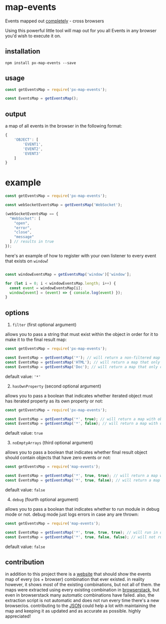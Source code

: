 # map-events

Events mapped out [completely](https://perimeterx.github.io/map-events-website/) - cross browsers

Using this powerful little tool will map out for you all Events in any browser you'd wish to execute it on.

## installation

`npm install px-map-events --save`

## usage

```javascript
const getEventsMap = require('px-map-events');

const EventsMap = getEventsMap();
```

## output

a map of all events in the browser in the following format:

```javascript
{
    'OBJECT': [
        'EVENT1',
        'EVENT2',
        'EVENT3'
    ]
}
```

# example

```javascript
const getEventsMap = require('px-map-events');

const webSocketEventsMap = getEventsMap('WebSocket');

(webSocketEventsMap == {
  "WebSocket": [
    "open",
    "error",
    "close",
    "message"
  ] // results in true
});
```

here's an example of how to register with your own listener to every event that exists on `window`!

```javascript

const windowEventsMap = getEventsMap('window')['window'];

for (let i = 0; i < windowEventsMap.length; i++) {
  const event = windowEventsMap[i];
  window[event] = (event) => { console.log(event) });
}
```

## options

1. `filter` (first optional argument)

allows you to pass a string that must exist within the object in order for it to make it to the final result map:

```javascript
const getEventsMap = require('px-map-events');

const EventsMap = getEventsMap('*'); // will return a non-filtered map
const EventsMap = getEventsMap('HTML'); // will return a map that only contains objects that contain the string 'HTML' (such as 'HTMLBodyElement')
const EventsMap = getEventsMap('Doc'); // will return a map that only contains objects that contain the string 'Doc' (such as 'Document')
```

default value: `'*'`

2. `hasOwnProperty` (second optional argument)

allows you to pass a boolean that indicates whether iterated object must has iterated property as its own property or not:

```javascript
const getEventsMap = require('px-map-events');

const EventsMap = getEventsMap('*', true); // will return a map with objects and  events properties that are the object's own properties
const EventsMap = getEventsMap('*', false); // will return a map with objects and  events properties - whether the properties are the object's own properties or not
```

default value: `true`

3. `noEmptyArrays` (third optional argument)

allows you to pass a boolean that indicates whether final result object should contain objects that have zero events or not:

```javascript
const getEventsMap = require('map-events');

const EventsMap = getEventsMap('*', true, true); // will return a map with objects and events properties only if the object even has any events
const EventsMap = getEventsMap('*', true, false); // will return a map with objects and events properties whether the object has any events or not
```

default value: `false`

4. `debug` (fourth optional argument)

allows you to pass a boolean that indicates whether to run module in debug mode or not. debug mode just logs errors in case any are thrown:

```javascript
const getEventsMap = require('map-events');

const EventsMap = getEventsMap('*', true, true, true); // will run in debug mode
const EventsMap = getEventsMap('*', true, false, false); // will not run in debug mode
```

default value: `false`

## contribution

in addition to this project there is a [website](https://perimeterx.github.io/map-events-website/) that
should show the events map of every (os + browser) combination that ever existed.
in reality however, it shows most of the existing combinations, but not all of them.
the maps were extracted using every existing combination in [browserstack](https://browserstack.com), but even
in browserstack many automatic combinations have failed.
also, the extraction script is not automatic and does not run every
time there's a new browser/os.
contributing to the [JSON](https://github.com/perimeterx/map-events-website/blob/master/data.json) could help a lot with maintaining the map and keeping it as updated and as accurate as possible.
highly appreciated!

